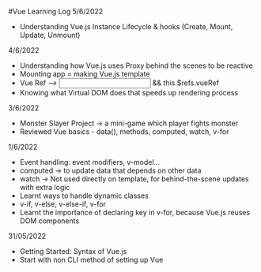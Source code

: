 #Vue Learning Log
5/6/2022
- Understanding Vue.js Instance Lifecycle & hooks (Create, Mount, Update, Unmount)

4/6/2022
- Understanding how Vue.js uses Proxy behind the scenes to be reactive
- Mounting app = making Vue.js template
- Vue Ref --> <input ref='vueRef' /> && this.$refs.vueRef
- Knowing what Virtual DOM does that speeds up rendering process

3/6/2022
- Monster Slayer Project -> a mini-game which player fights monster
- Reviewed Vue basics - data(), methods, computed, watch, v-for

1/6/2022
- Event handling: event modifiers, v-model...
- computed -> to update data that depends on other data
- watch -> Not used directly on template, for behind-the-scene updates with extra logic
- Learnt ways to handle dynamic classes
- v-if, v-else, v-else-if, v-for
- Learnt the importance of declaring key in v-for, because Vue.js reuses DOM components

31/05/2022
- Getting Started: Syntax of Vue.js
- Start with non CLI method of setting up Vue